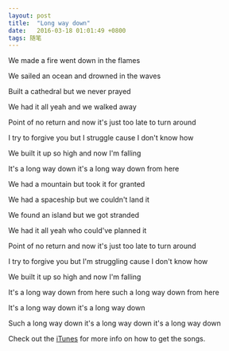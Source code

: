 ```yaml
---
layout: post
title:  "Long way down"
date:   2016-03-18 01:01:49 +0800
tags: 随笔
---
```

We made a fire went down in the flames

We sailed an ocean and drowned in the waves

Built a cathedral but we never prayed

We had it all yeah and we walked away

Point of no return and now it's just too late to turn around

I try to forgive you but I struggle cause I don't know how

We built it up so high and now I'm falling

It's a long way down it's a long way down from here

We had a mountain but took it for granted

We had a spaceship but we couldn't land it

We found an island but we got stranded

We had it all yeah who could've planned it

Point of no return and now it's just too late to turn 
around

I try to forgive you but I'm struggling cause I don't know how

We built it up so high and now I'm falling

It's a long way down from here such a long way down from 
here

It's a long way down it's a long way down

Such a long way down it's a long way down it's a long way down




Check out the [iTunes][itunes] for more info on how to get the songs.

[itunes]: http://www.apple.com/cn/itunes/download/

